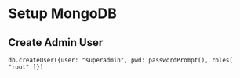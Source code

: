 # Setup MongoDB

## Create Admin User

```db.createUser({user: "superadmin", pwd: passwordPrompt(), roles[ "root" ]})```


